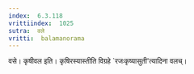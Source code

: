 ```yaml
---
index:  6.3.118
vrittiindex:  1025
sutra:  वले
vritti:  balamanorama 
---
```


वसे। कृषीवल इति। कृषिरस्यास्तीति विग्रहे `रजःकृष्यासुती'त्यादिना वलच्।

